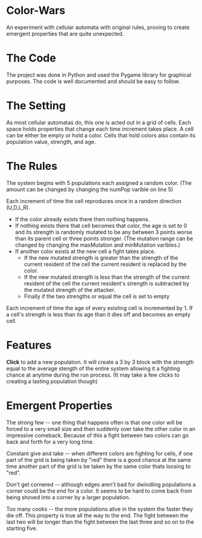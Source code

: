 # Color-Wars
An experiment with cellular automata with original rules, proving to create emergent properties that are quite unexpected.

# The Code
The project was done in Python and used the Pygame library for graphical purposes. The code is well documented and should be easy to follow. 

# The Setting
As most cellular automatas do, this one is acted out in a grid of cells.
Each space holds properties that change each time increment takes place.
A cell can be either be empty or hold a color. Cells that hold colors also contain its population value, strength, and age.

# The Rules
The system begins with 5 populations each assigned a random color. (The amount can be changed by changing the numPop varible on line 5)

Each increment of time the cell reproduces once in a random direction (U,D,L,R). <ul><li>If the color already exists there then nothing happens. <li>If nothing exists there that cell becomes that color, the age is set to 0 and its strength is randomly mutated to be any between 3 points worse than its parent cell or three points stronger. (The mutation range can be changed by changing the maxMutation and minMutation varibles.) <li>If another color exists at the new cell a fight takes place. <ul><li>If the new mutated strength is greater than the strength of the current resident of the cell the current resident is replaced by the color.<li> If the new mutated strength is less than the strength of the current resident of the cell the current resident's strength is subtracted by the mutated strength of the attacker. <li>Finally if the two strengths or equal the cell is set to empty</li></ul>
</li></ul>

Each increment of time the age of every existing cell is incremented by 1.
If a cell's strength is less than its age than it dies off and becomes an empty cell.

# Features
<b>Click</b> to add a new population. It will create a 3 by 3 block with the strength equal to the average stength of the entire system allowing it a fighting chance at anytime during the run process. (It may take a few clicks to creating a lasting population though)

# Emergent Properties
The strong few -- one thing that happens often is that one color will be forced to a very small size and then suddenly over take the other color in an impressive comeback. Because of this a fight between two colors can go back and forth for a very long time.

Constant give and take -- when different colors are fighting for cells, if one part of the grid is being taken by "red" there is a good chance at the same time another part of the grid is be taken by the same color thats loosing to "red".

Don't get cornered -- although edges aren't bad for dwindling populations a corner could be the end for a color. It seems to be hard to come back from being shoved into a corner by a larger population.

Too many cooks -- the more populations alive in the system the faster they die off. This property is true all the way to the end. The fight between the last two will be longer than the fight between the last three and so on to the starting five.
